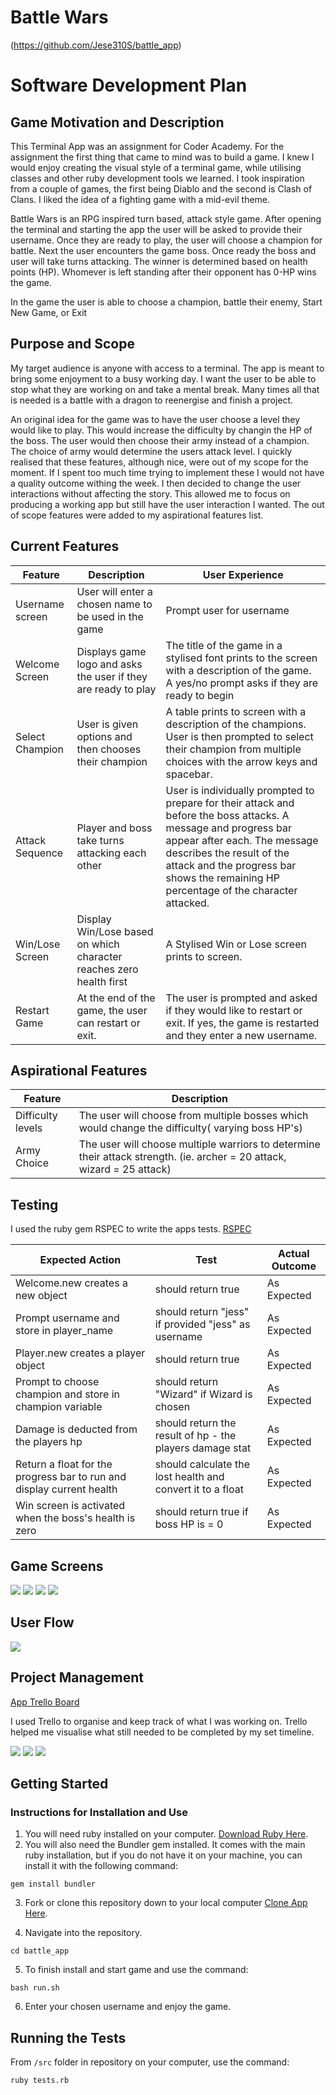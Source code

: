 # Battle Wars

(https://github.com/Jese310S/battle_app)

# Software Development Plan

## Game Motivation and Description

This Terminal App was an assignment for Coder Academy.  For the assignment the first thing that came to mind was to build a game.  I knew I would enjoy creating the visual style of a terminal game, while utilising classes and other ruby development tools we learned.  I took inspiration from a couple of games, the first being Diablo and the second is Clash of Clans.  I liked the idea of a fighting game with a mid-evil theme.

Battle Wars is an RPG inspired turn based, attack style game.  After opening the terminal and starting the app the user will be asked to provide their username.  Once they are ready to play, the user will choose a champion for battle.  Next the user encounters the game boss.  Once ready the boss and user will take turns attacking. The winner is determined based on health points (HP). Whomever is left standing after their opponent has 0-HP wins the game.  

In the game the user is able to choose a champion, battle their enemy, Start New Game, or Exit

## Purpose and Scope

My target audience is anyone with access to a terminal.  The app is meant to bring some enjoyment to a busy working day.  I want the user to be able to stop what they are working on and take a mental break.  Many times all that is needed is a battle with a dragon to reenergise and finish a project.

An original idea for the game was to have the user choose a level they would like to play. This would increase the difficulty by changin the HP of the boss.  The user would then choose their army instead of a champion.  The choice of army would determine the users attack level.  I quickly realised that these features, although nice, were out of my scope for the moment.  If I spent too much time trying to implement these I would not have a quality outcome withing the week.  I then decided to change the user interactions without affecting the story. This allowed me to focus on producing a working app but still have the user interaction I wanted.  The out of scope features were added to my aspirational features list.



## Current Features


| Feature | Description | User Experience |
| ------ | ------ | ------- | 
| Username screen  | User will enter a chosen name to be used in the game | Prompt user for username
| Welcome Screen | Displays game logo and asks the user if they are ready to play | The title of the game in a stylised font prints to the screen with a description of the game. A yes/no prompt asks if they are ready to begin 
| Select Champion | User is given options and then chooses their champion | A table prints to screen with a description of the champions. User is then  prompted to select their champion from multiple choices with the arrow keys and spacebar.
| Attack Sequence | Player and boss take turns attacking each other | User is individually prompted to prepare for their attack and before the boss attacks. A message and progress bar appear after each.  The message describes the result of the attack and the progress bar shows the remaining HP percentage of the character attacked. 
| Win/Lose Screen | Display Win/Lose based on which character reaches zero health first | A Stylised Win or Lose screen prints to screen.
| Restart Game | At the end of the game, the user can restart or exit. | The user is prompted and asked if they would like to restart or exit.  If yes, the game is restarted and they enter a new username.

## Aspirational Features
| Feature | Description |
| ------ | ------ |
|Difficulty levels | The user will choose from multiple bosses which would change the difficulty( varying boss HP's)
|Army Choice | The user will choose multiple warriors to determine their attack strength. (ie. archer = 20 attack, wizard = 25 attack)



## Testing

I used the ruby gem RSPEC to write the apps tests. [RSPEC]("https://rubygems.org/gems/rspec")


| Expected Action | Test | Actual Outcome |
| ------ | ------ | ------- |
| Welcome.new creates a new object  | should return true | As Expected
| Prompt username and store in player_name | should return "jess" if provided "jess" as username | As Expected
| Player.new creates a player object | should return true | As Expected
| Prompt to choose champion and store in champion variable | should return "Wizard" if Wizard is chosen| As Expected
| Damage is deducted from the players hp | should return the result of hp - the players damage stat| As Expected
| Return a float for the progress bar to run and display current health | should calculate the lost health and convert it to a float | As Expected
| Win screen is activated when the boss's health is zero | should return true if boss HP is = 0 | As Expected


## Game Screens

![](./docs/gifs/welcome_screen.gif)
![](./docs/gifs/hit.gif)
![](./docs/gifs/choose_champ.gif)
![](./docs/gifs/Win_screen.gif)


## User Flow
![](./docs/gifs/flow_chart.png)


## Project Management
[App Trello Board](https://www.ruby-lang.org/en/)

I used Trello to organise and keep track of what I was working on. Trello helped me visualise what still needed to be completed by my set timeline.

![](./docs/trello/trello_1.png)
![](./docs/trello/trello_4.png)
![](./docs/trello/trello_7.png)


## Getting Started

### Instructions for Installation and Use

1. You will need ruby installed on your computer. [Download Ruby Here](https://www.ruby-lang.org/en/).
2. You will also need the Bundler gem installed. It comes with the main ruby installation, but if you do not have it on your machine, you can install it with the following command:

`gem install bundler`

3. Fork or clone this repository down to your local computer [Clone App Here](https://github.com/Jese310S/battle_app.git).

4. Navigate into the repository.

`cd battle_app`

5. To finish install and start game and use the command:

`bash run.sh`

6. Enter your chosen username and enjoy the game.


## Running the Tests

From `/src` folder in repository on your computer, use the command:

`ruby tests.rb`


















